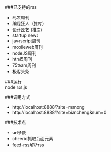 ###已支持的rss

* 码农周刊
* 编程狂人（推库）
* 设计匠艺 (推库)
* startup news
* javascript周刊
* mobileweb周刊
* nodeJS周刊
* html5周刊
* 75team周刊
* 极客头条

###运行  
node rss.js

###调用方式

* http://localhost:8888/?site=manong
* http://localhost:8888/?site=biancheng&num=0

###技术点

* url参数
* cheerio抓取页面元素
* feed-rss解析rss